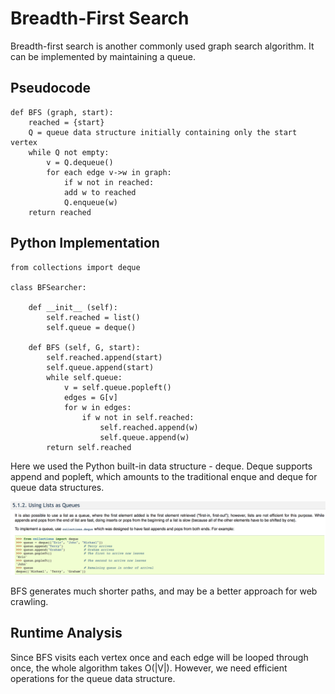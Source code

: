 # Breadth-First Search

Breadth-first search is another commonly used graph search algorithm. It can be implemented by maintaining a queue.

## Pseudocode

```text
def BFS (graph, start):
    reached = {start}
    Q = queue data structure initially containing only the start vertex
    while Q not empty:
        v = Q.dequeue()
        for each edge v->w in graph:
            if w not in reached:
            add w to reached
            Q.enqueue(w)
    return reached
```

## Python Implementation

```text
from collections import deque

class BFSearcher:

    def __init__ (self):
        self.reached = list()
        self.queue = deque()
    
    def BFS (self, G, start):
        self.reached.append(start)
        self.queue.append(start)
        while self.queue:
            v = self.queue.popleft()
            edges = G[v]
            for w in edges:
                if w not in self.reached:
                    self.reached.append(w)
                    self.queue.append(w)
        return self.reached
```

Here we used the Python built-in data structure - deque. Deque supports append and popleft, which amounts to the traditional enque and deque for queue data structures. 



![Deque data structure ](../.gitbook/assets/screen-shot-2018-05-30-at-00.51.45.png)

BFS generates much shorter paths, and may be a better approach for web crawling.

## Runtime Analysis

Since BFS visits each vertex once and each edge will be looped through once, the whole algorithm takes O\(\|V\|\). However, we need efficient operations for the queue data structure.

